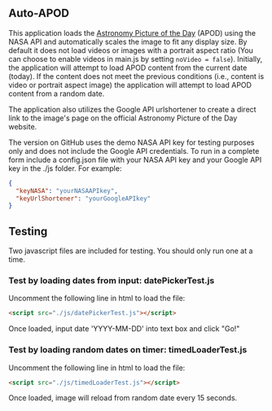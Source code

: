 Auto-APOD
---
This application loads the [Astronomy Picture of the Day](http://apod.nasa.gov/apod/astropix.html) (APOD) using the NASA API and automatically scales the image to fit any display size. By default it does not load videos or images with a portrait aspect ratio (You can choose to enable videos in main.js by setting `noVideo = false`). Initially, the application will attempt to load APOD content from the current date (today). If the content does not meet the previous conditions (i.e., content is video or portrait aspect image) the application will attempt to load APOD content from a random date.

The application also utilizes the Google API urlshortener to create a direct link to the image's page on the official Astronomy Picture of the Day website.

The version on GitHub uses the demo NASA API key for testing purposes only and does not include the Google API credentials. To run in a complete form include a config.json file with your NASA API key and your Google API key in the ./js folder. For example:
```json
{
  "keyNASA": "yourNASAAPIkey",
  "keyUrlShortener": "yourGoogleAPIkey"
}
```
Testing
---
Two javascript files are included for testing. You should only run one at a time.

### Test by loading dates from input: datePickerTest.js

Uncomment the following line in html to load the file:

```html
<script src="./js/datePickerTest.js"></script>
```

Once loaded, input date 'YYYY-MM-DD' into text box and click "Go!"

### Test by loading random dates on timer: timedLoaderTest.js
Uncomment the following line in html to load the file:

```html
<script src="./js/timedLoaderTest.js"></script>
```
Once loaded, image will reload from random date every 15 seconds.
